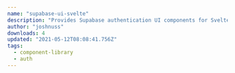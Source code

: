 ```yaml
---
name: "supabase-ui-svelte"
description: "Provides Supabase authentication UI components for Svelte apps."
author: "joshnuss"
downloads: 4
updated: "2021-05-12T08:08:41.756Z"
tags: 
  - component-library
  - auth
---
```

